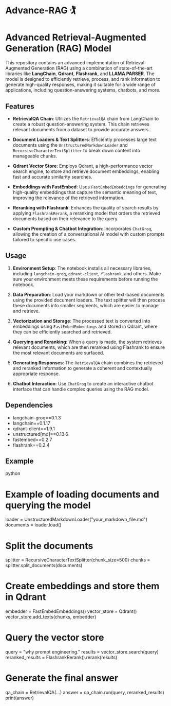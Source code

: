 # Advance-RAG 🏌️


# Advanced Retrieval-Augmented Generation (RAG) Model 

This repository contains an advanced implementation of Retrieval-Augmented Generation (RAG) using a combination of state-of-the-art libraries like **LangChain**, **Qdrant**, **Flashrank**, and **LLAMA PARSER**. The model is designed to efficiently retrieve, process, and rank information to generate high-quality responses, making it suitable for a wide range of applications, including question-answering systems, chatbots, and more.

## Features

- **RetrievalQA Chain**: Utilizes the `RetrievalQA` chain from LangChain to create a robust question-answering system. This chain retrieves relevant documents from a dataset to provide accurate answers.
  
- **Document Loaders & Text Splitters**: Efficiently processes large text documents using the `UnstructuredMarkdownLoader` and `RecursiveCharacterTextSplitter` to break down content into manageable chunks.
  
- **Qdrant Vector Store**: Employs Qdrant, a high-performance vector search engine, to store and retrieve document embeddings, enabling fast and accurate similarity searches.

- **Embeddings with FastEmbed**: Uses `FastEmbedEmbeddings` for generating high-quality embeddings that capture the semantic meaning of text, improving the relevance of the retrieved information.

- **Reranking with Flashrank**: Enhances the quality of search results by applying `FlashrankRerank`, a reranking model that orders the retrieved documents based on their relevance to the query.
  
- **Custom Prompting & Chatbot Integration**: Incorporates `ChatGroq`, allowing the creation of a conversational AI model with custom prompts tailored to specific use cases.

## Usage

1. **Environment Setup**: The notebook installs all necessary libraries, including `langchain-groq`, `qdrant-client`, `flashrank`, and others. Make sure your environment meets these requirements before running the notebook.

2. **Data Preparation**: Load your markdown or other text-based documents using the provided document loaders. The text splitter will then process these documents into smaller segments, which are easier to manage and retrieve.

3. **Vectorization and Storage**: The processed text is converted into embeddings using `FastEmbedEmbeddings` and stored in Qdrant, where they can be efficiently searched and retrieved.

4. **Querying and Reranking**: When a query is made, the system retrieves relevant documents, which are then reranked using Flashrank to ensure the most relevant documents are surfaced.

5. **Generating Responses**: The `RetrievalQA` chain combines the retrieved and reranked information to generate a coherent and contextually appropriate response.

6. **Chatbot Interaction**: Use `ChatGroq` to create an interactive chatbot interface that can handle complex queries using the RAG model.

## Dependencies

- langchain-groq==0.1.3
- langchain==0.1.17
- qdrant-client==1.9.1
- unstructured[md]==0.13.6
- fastembed==0.2.7
- flashrank==0.2.4

## Example

python
# Example of loading documents and querying the model
loader = UnstructuredMarkdownLoader("your_markdown_file.md")
documents = loader.load()

# Split the documents
splitter = RecursiveCharacterTextSplitter(chunk_size=500)
chunks = splitter.split_documents(documents)

# Create embeddings and store them in Qdrant
embedder = FastEmbedEmbeddings()
vector_store = Qdrant()
vector_store.add_texts(chunks, embedder)

# Query the vector store
query = "why prompt engineering."
results = vector_store.search(query)
reranked_results = FlashrankRerank().rerank(results)

# Generate the final answer
qa_chain = RetrievalQA(...)
answer = qa_chain.run(query, reranked_results)
print(answer)
